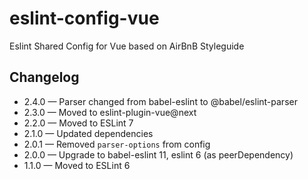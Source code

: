 # eslint-config-vue

Eslint Shared Config for Vue based on AirBnB Styleguide

## Changelog

- 2.4.0 — Parser changed from babel-eslint to @babel/eslint-parser
- 2.3.0 — Moved to eslint-plugin-vue@next
- 2.2.0 — Moved to ESLint 7
- 2.1.0 — Updated dependencies
- 2.0.1 — Removed `parser-options` from config
- 2.0.0 — Upgrade to babel-eslint 11, eslint 6 (as peerDependency)
- 1.1.0 — Moved to ESLint 6
